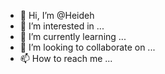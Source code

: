 - 👋 Hi, I’m @Heideh
- 👀 I’m interested in ...
- 🌱 I’m currently learning ...
- 💞️ I’m looking to collaborate on ...
- 📫 How to reach me ...

<!---
Heideh/Heideh is a ✨ special ✨ repository because its `README.md` (this file) appears on your GitHub profile.
You can click the Preview link to take a look at your changes.
--->
